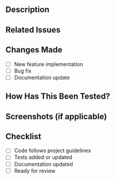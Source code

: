 ## Description
<!-- Provide a summary of the changes in this PR -->

## Related Issues
<!-- Link related issues using "Fixes #issue_number" or "Closes #issue_number" -->

## Changes Made
- [ ] New feature implementation
- [ ] Bug fix
- [ ] Documentation update

## How Has This Been Tested?
<!-- Describe the testing process for this change -->

## Screenshots (if applicable)
<!-- Attach any relevant images for UI-related changes -->

## Checklist
- [ ] Code follows project guidelines
- [ ] Tests added or updated
- [ ] Documentation updated
- [ ] Ready for review
